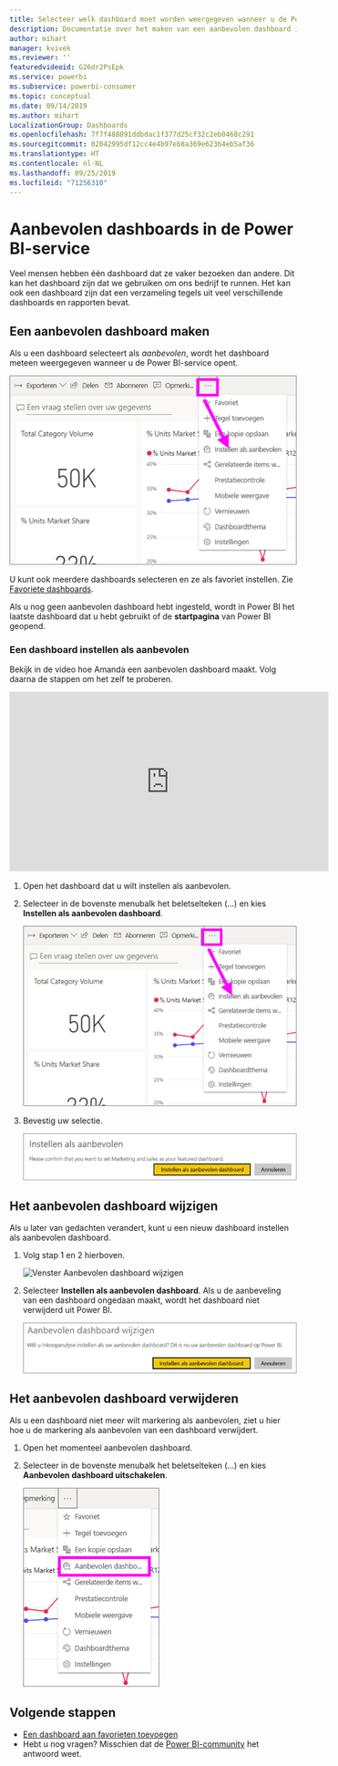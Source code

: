 ```yaml
---
title: Selecteer welk dashboard moet worden weergegeven wanneer u de Power BI-service opent
description: Documentatie over het maken van een aanbevolen dashboard in de Power BI-service
author: mihart
manager: kvivek
ms.reviewer: ''
featuredvideoid: G26dr2PsEpk
ms.service: powerbi
ms.subservice: powerbi-consumer
ms.topic: conceptual
ms.date: 09/14/2019
ms.author: mihart
LocalizationGroup: Dashboards
ms.openlocfilehash: 7f7f488891ddbdac1f377d25cf32c2eb0468c291
ms.sourcegitcommit: 02042995df12cc4e4b97eb8a369e62364eb5af36
ms.translationtype: HT
ms.contentlocale: nl-NL
ms.lasthandoff: 09/25/2019
ms.locfileid: "71256310"
---
```

# <a name="featured-dashboards-in-the-power-bi-service"></a>Aanbevolen dashboards in de Power BI-service
Veel mensen hebben één dashboard dat ze vaker bezoeken dan andere. Dit kan het dashboard zijn dat we gebruiken om ons bedrijf te runnen. Het kan ook een dashboard zijn dat een verzameling tegels uit veel verschillende dashboards en rapporten bevat.

## <a name="create-a-featured-dashboard"></a>Een aanbevolen dashboard maken
Als u een dashboard selecteert als *aanbevolen*, wordt het dashboard meteen weergegeven wanneer u de Power BI-service opent. 

![Pictogram Instellen als aanbevolen](./media/end-user-featured/power-bi-dropdown.png)

U kunt ook meerdere dashboards selecteren en ze als favoriet instellen. Zie [Favoriete dashboards](end-user-favorite.md).

Als u nog geen aanbevolen dashboard hebt ingesteld, wordt in Power BI het laatste dashboard dat u hebt gebruikt of de **startpagina** van Power BI geopend. 

### <a name="set-a-dashboard-as-featured"></a>Een dashboard instellen als aanbevolen
Bekijk in de video hoe Amanda een aanbevolen dashboard maakt. Volg daarna de stappen om het zelf te proberen.

<iframe width="560" height="315" src="https://www.youtube.com/embed/G26dr2PsEpk" frameborder="0" allowfullscreen></iframe>


1. Open het dashboard dat u wilt instellen als aanbevolen. 
2. Selecteer in de bovenste menubalk het beletselteken (...) en kies **Instellen als aanbevolen dashboard**. 
   
    ![Pictogram Instellen als aanbevolen](./media/end-user-featured/power-bi-dropdown.png)
3. Bevestig uw selectie.
   
    ![Aanbevolen dashboard instellen](./media/end-user-featured/power-bi-featured-confirm.png)

## <a name="change-the-featured-dashboard"></a>Het aanbevolen dashboard wijzigen
Als u later van gedachten verandert, kunt u een nieuw dashboard instellen als aanbevolen dashboard.

1. Volg stap 1 en 2 hierboven.
   
    ![Venster Aanbevolen dashboard wijzigen](./media/end-user-featured/power-bi-change-feature.png)
2. Selecteer **Instellen als aanbevolen dashboard**. Als u de aanbeveling van een dashboard ongedaan maakt, wordt het dashboard niet verwijderd uit Power BI. 
   
    ![Het bericht Geslaagd](./media/end-user-featured/power-bi-unfeature-new.png)

## <a name="remove-the-featured-dashboard"></a>Het aanbevolen dashboard verwijderen
Als u een dashboard niet meer wilt markering als aanbevolen, ziet u hier hoe u de markering als aanbevolen van een dashboard verwijdert.

1. Open het momenteel aanbevolen dashboard.
2. Selecteer in de bovenste menubalk het beletselteken (...) en kies **Aanbevolen dashboard uitschakelen**.

    ![Aanbevolen dashboard uitschakelen geselecteerd](./media/end-user-featured/power-bi-unfeature-newer.png)
   
## <a name="next-steps"></a>Volgende stappen
- [Een dashboard aan favorieten toevoegen](end-user-favorite.md)
- Hebt u nog vragen? Misschien dat de [Power BI-community](http://community.powerbi.com/) het antwoord weet.

